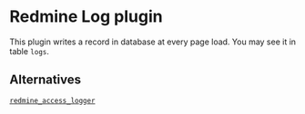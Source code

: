 # Redmine Log plugin

This plugin writes a record in database at every page load. You may see it in table ```logs```.

## Alternatives

[```redmine_access_logger```](https://github.com/kiwamu/redmine_access_logger)
